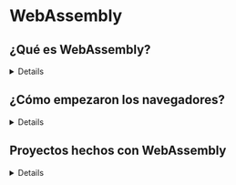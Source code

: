<h1>WebAssembly</h1>

<h2>¿Qué es WebAssembly?</h2>

<details>
<p>WebAssembly (también conocido como wasm) es un formato binario ejecutable creado a mediados del 2015 que permite ejecutar código de alto rendimiento en los navegadores web. En pocas palabras, es un estándar que permite a los desarrolladores compilar código en lenguajes como C++, Rust o JavaScript en un formato que puede ser ejecutado directamente por los navegadores web modernos. Esto significa que puedes ejecutar aplicaciones y juegos de alto rendimiento en línea, sin necesidad de plugins o extensiones adicionales. WebAssembly es rápido, seguro y se puede integrar con el lenguaje JavaScript, lo que lo convierte en una poderosa herramienta para construir aplicaciones web avanzadas.</p>

<img src='https://www.campusmvp.es/recursos/image.axd?picture=/2017/4T/WebAssembly-Net-Portada.png'>
</details>

<h2>¿Cómo empezaron los navegadores?</h2>
<details>

## Historia de los navegadores (1990-2021)

- **1990:** Se lanza el navegador WorldWideWeb, creado por Tim Berners-Lee, marcando el inicio de la era de los navegadores web.

<img src='https://upload.wikimedia.org/wikipedia/commons/7/76/WorldWideWeb_FSF_GNU.png'>

- **1993:** Netscape Navigator, desarrollado por Netscape Communications Corporation, se convierte en el primer navegador ampliamente utilizado.

- **1994:** Microsoft lanza Internet Explorer como parte de su paquete de Windows 95, iniciando la "guerra de navegadores".

- **1995:** Netscape lanza JavaScript como un lenguaje de programación para el desarrollo web.

- **1996:** Opera Software lanza Opera, un navegador con enfoque en la velocidad y la eficiencia.

- **1998-2000:** Microsoft enfrenta demandas antimonopolio debido a su posición dominante en el mercado de navegadores y otras áreas.
  <img src='https://media.discordapp.net/attachments/1085720590251466873/1111083295057395832/Screenshot_from_2023-05-24_19-08-00.png?width=1092&height=660'>
- **2002:** Mozilla Foundation lanza Mozilla Firefox, un navegador de código abierto basado en el motor de renderizado Gecko.

- **2003:** Apple lanza Safari como navegador predeterminado en Mac OS X.

- **2004:** Mozilla Firefox comienza a ganar popularidad y desafía la dominancia de Internet Explorer.

- **2008:** Google lanza Google Chrome, basado en el motor de renderizado Blink, y rápidamente se convierte en uno de los navegadores más populares.

- **2013:** Apple introduce el motor de renderizado WebKit en el navegador Chrome.

- **2015:** Microsoft Edge reemplaza a Internet Explorer como navegador predeterminado en Windows 10.

- **2017:** Mozilla lanza Firefox Quantum, una versión completamente nueva y más rápida de su navegador.

- **2017:** WebAssembly (wasm) se estandariza, permitiendo la ejecución de código de alto rendimiento en navegadores web.

- **2019:** Microsoft Edge adopta el motor de renderizado Chromium, utilizado por Google Chrome.

- **2021:** Brave, un navegador centrado en la privacidad, gana popularidad por su enfoque en bloquear rastreadores y anuncios no deseados.

- **2021:** Otros frameworks y tecnologías populares en el desarrollo web incluyen React, Angular, Vue.js y Node.js, que permiten la creación de aplicaciones web avanzadas.

</details>

<h2>Proyectos hechos con WebAssembly</h2>
<details>
<p>Doom</p>

- https://github.com/cloudflare/doom-wasm

<p>AutoCAD de los años 90s</p>

- https://www.infoq.com/presentations/autocad-webassembly/

<h1>Figma usa wasm</h1>

- https://www.figma.com/blog/webassembly-cut-figmas-load-time-by-3x/

<img src="https://cdn.sanity.io/images/599r6htc/localized/ccdc497d27cc1c9abb7c7cb07e7c1a57d4c711be-2120x1000.png?w=1060&q=75&fit=max&auto=format">

`Muchas personas han comenzado a experimentar con proyectos de WebAssembly, pero es difícil saber qué mejoras de rendimiento habrá en el mundo real a menos que se tenga una gran base de código compatible para comparar. Debido a que nuestro producto está escrito en C++, que se puede compilar fácilmente en WebAssembly, Figma es una demostración perfecta del poder de este nuevo formato. Figma es una herramienta de diseño de interfaz basada en el navegador con un potente motor de renderizado 2D WebGL que admite documentos muy grandes.`
